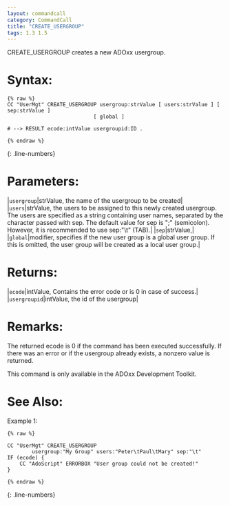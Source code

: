 ```yaml
---
layout: commandcall
category: CommandCall
title: "CREATE_USERGROUP"
tags: 1.3 1.5
---
```


CREATE_USERGROUP creates a new ADOxx usergroup.

# Syntax:  

```adoscript
{% raw %}
CC "UserMgt" CREATE_USERGROUP usergroup:strValue [ users:strValue ] [ sep:strValue ]
							[ global ]

# --> RESULT ecode:intValue usergroupid:ID .

{% endraw %}
```
{: .line-numbers}

# Parameters:  

|`usergroup`|strValue, the name of the usergroup to be created|
|`users`|strValue, the users to be assigned to  this newly created usergroup. The users are specified as a string containing user names, separated by the character passed with sep. The default value for sep is ";" (semicolon). However, it is recommended to use sep:"\t" (TAB).|
|`sep`|strValue,|
|`global`|modifier, specifies if the new user group is a global user group. If this is omitted, the user group will be created as a local user group.|

# Returns:  

|`ecode`|intValue, Contains the error code or is 0 in case of success.|
|`usergroupid`|intValue, the id of the usergroup|

# Remarks:

The returned ecode is 0 if the command has been executed successfully. If there was an error or if the usergroup already exists, a nonzero value is returned.

This command is only available in the ADOxx Development Toolkit.

# See Also:  



Example 1:

```adoscript
{% raw %}

CC "UserMgt" CREATE_USERGROUP
        usergroup:"My Group" users:"Peter\tPaul\tMary" sep:"\t"
IF (ecode) {
    CC "AdoScript" ERRORBOX "User group could not be created!"
}

{% endraw %}
```
{: .line-numbers}

